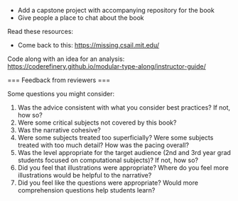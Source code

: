 * Add a capstone project with accompanying repository for the book
* Give people a place to chat about the book

Read these resources:

* Come back to this: https://missing.csail.mit.edu/

Code along with an idea for an analysis:
https://coderefinery.github.io/modular-type-along/instructor-guide/

=== Feedback from reviewers ===

Some questions you might consider:

1. Was the advice consistent with what you consider best practices? If not, how so?
1. Were some critical subjects not covered by this book?
1. Was the narrative cohesive?
1. Were some subjects treated too superficially? Were some subjects treated with too much detail? How was the pacing overall?
1. Was the level appropriate for the target audience (2nd and 3rd year grad students focused on computational subjects)? If not, how so?
1. Did you feel that illustrations were appropriate? Where do you feel more illustrations would be helpful to the narrative?
1. Did you feel like the questions were appropriate? Would more comprehension questions help students learn?
